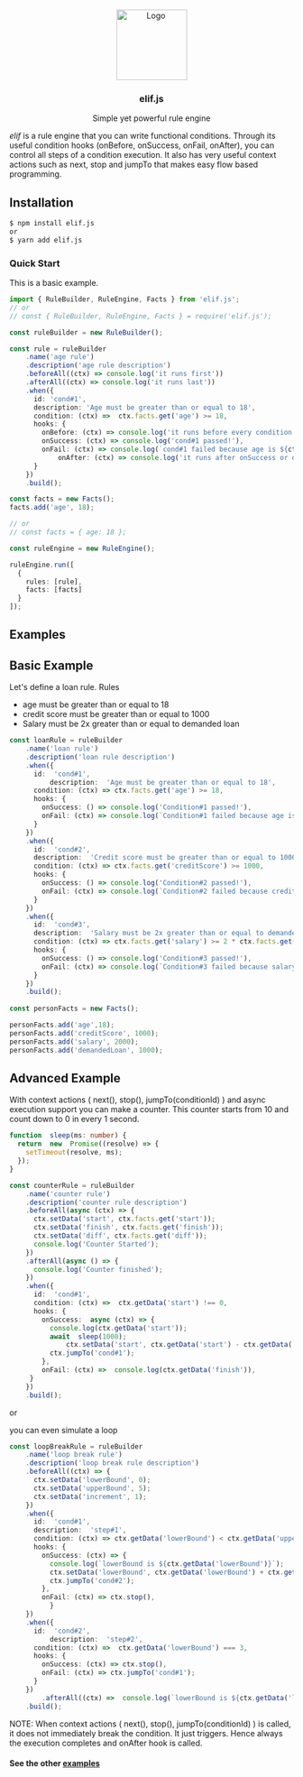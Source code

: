 
<br />
<p align="center">
  <a href="https://github.com/halilkaankarakoc/elif.js">
      <img src="https://icon-library.com/images/rule-icon/rule-icon-24.jpg" alt="Logo" width="125" height="125">
  </a>

  <h3 align="center">elif.js</h3>

  <p align="center">
    Simple yet powerful rule engine
  </p>
</p>

_elif_ is a rule engine that you can write functional conditions. Through its useful condition hooks (onBefore, onSuccess, onFail, onAfter), you can control all  steps of a condition execution. It also has very useful context actions such as next, stop and jumpTo that makes easy flow based programming.

## Installation

```bash
$ npm install elif.js
or
$ yarn add elif.js
```

### Quick Start
This is a basic example.
```ts
import { RuleBuilder, RuleEngine, Facts } from 'elif.js';
// or 
// const { RuleBuilder, RuleEngine, Facts } = require('elif.js');

const ruleBuilder = new RuleBuilder();

const rule = ruleBuilder
	.name('age rule')
	.description('age rule description')
	.beforeAll((ctx) => console.log('it runs first'))
	.afterAll((ctx) => console.log('it runs last'))
	.when({		
	  id: 'cond#1',
	  description: 'Age must be greater than or equal to 18',
	  condition: (ctx) =>  ctx.facts.get('age') >= 18,
	  hooks: {
	    onBefore: (ctx) => console.log('it runs before every condition check'),
	    onSuccess: (ctx) => console.log('cond#1 passed!'),
  	    onFail: (ctx) => console.log(`cond#1 failed because age is ${ctx.facts.get('age')}`),
            onAfter: (ctx) => console.log('it runs after onSuccess or onFail')
	  }
	})
	.build();

const facts = new Facts();
facts.add('age', 18);

// or
// const facts = { age: 18 };

const ruleEngine = new RuleEngine();

ruleEngine.run([
  {
    rules: [rule],
    facts: [facts]
  }
]);
```

## Examples


## Basic Example

Let's define a loan rule.
Rules
* age must be greater than or equal to 18
* credit score must be greater than or equal to 1000
* Salary must be 2x greater than or equal to demanded loan

```ts
const loanRule = ruleBuilder
	.name('loan rule')
	.description('loan rule description')
	.when({
	  id:  'cond#1',
          description:  'Age must be greater than or equal to 18',
	  condition: (ctx) => ctx.facts.get('age') >= 18,
	  hooks: {
		onSuccess: () => console.log('Condition#1 passed!'),
		onFail: (ctx) => console.log(`Condition#1 failed because age is ${ctx.facts.get('age')}`),
	  }
	})
	.when({
	  id:  'cond#2',
	  description:  'Credit score must be greater than or equal to 1000',
	  condition: (ctx) => ctx.facts.get('creditScore') >= 1000,
	  hooks: {
	    onSuccess: () => console.log('Condition#2 passed!'),
	    onFail: (ctx) => console.log(`Condition#2 failed because credit score is ${ctx.facts.get('creditScore')}`)
	  }
	})
	.when({
	  id:  'cond#3',
	  description:  'Salary must be 2x greater than or equal to demanded loan',
	  condition: (ctx) => ctx.facts.get('salary') >= 2 * ctx.facts.get('demandedLoan'),
	  hooks: {
	    onSuccess: () => console.log('Condition#3 passed!'),
	    onFail: (ctx) => console.log(`Condition#3 failed because salary is ${ctx.facts.get('salary')} but demanded loan is ${ctx.facts.get('demandedLoan')}`)
	  }
	})
	.build();
	
const personFacts = new Facts();

personFacts.add('age',18);
personFacts.add('creditScore', 1000);
personFacts.add('salary', 2000);
personFacts.add('demandedLoan', 1000);
```
## Advanced Example

With context actions ( next(), stop(), jumpTo(conditionId) ) and async execution support you can make a counter.
This counter starts from 10 and count down to 0 in every 1 second.
```ts
function  sleep(ms: number) {
  return  new  Promise((resolve) => {
    setTimeout(resolve, ms);
  });
}

const counterRule = ruleBuilder
	.name('counter rule')
	.description('counter rule description')
	.beforeAll(async (ctx) => {
	  ctx.setData('start', ctx.facts.get('start'));
	  ctx.setData('finish', ctx.facts.get('finish'));
	  ctx.setData('diff', ctx.facts.get('diff'));
	  console.log('Counter Started');
	})
	.afterAll(async () => {
	  console.log('Counter finished');
	})
	.when({
	  id:  'cond#1',
	  condition: (ctx) =>  ctx.getData('start') !== 0,
	  hooks: {
	    onSuccess:  async (ctx) => {
	      console.log(ctx.getData('start'));
	      await  sleep(1000);
              ctx.setData('start', ctx.getData('start') - ctx.getData('diff'));
	      ctx.jumpTo('cond#1');
	    },
	    onFail: (ctx) =>  console.log(ctx.getData('finish')),
	 }
	})
	.build();
```

or 

you can even simulate a loop

```ts
const loopBreakRule = ruleBuilder
	.name('loop break rule')
	.description('loop break rule description')
	.beforeAll((ctx) => {
	  ctx.setData('lowerBound', 0);
	  ctx.setData('upperBound', 5);
	  ctx.setData('increment', 1);
	})
	.when({
	  id:  'cond#1',
	  description:  'step#1',
	  condition: (ctx) => ctx.getData('lowerBound') < ctx.getData('upperBound'),
	  hooks: {
	    onSuccess: (ctx) => {
	      console.log(`lowerBound is ${ctx.getData('lowerBound')}`);
	      ctx.setData('lowerBound', ctx.getData('lowerBound') + ctx.getData('increment'));
	      ctx.jumpTo('cond#2');
	    },
	    onFail: (ctx) => ctx.stop(),
     	  }
	})
	.when({
	  id:  'cond#2',
      	  description:  'step#2',
	  condition: (ctx) =>  ctx.getData('lowerBound') === 3,
	  hooks: {
	    onSuccess: (ctx) => ctx.stop(),
	    onFail: (ctx) => ctx.jumpTo('cond#1');
	  }
	})
    	.afterAll((ctx) =>  console.log(`lowerBound is ${ctx.getData('lowerBound')}`))
	.build();
```

NOTE: When context actions ( next(), stop(), jumpTo(conditionId) ) is called, it does not immediately break the condition. It just triggers. Hence always the execution completes and onAfter hook is called.


#### See the other [examples](https://github.com/halilkaankarakoc/elif.js/tree/main/examples)
